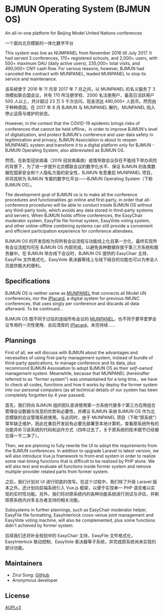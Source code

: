 # BJMUN Operating System (BJMUN OS)

An all-in-one platform for Beijing Model United Nations conferences

一个面向北京模联的一体化数字平台

This system was live as NUMPANEL from November 2016 till July 2017. It had served 3 conferences, 170+ registered schools, and 2,000+ users, with 500+ maximum DAU (daily active users), 235,000+ total visits, and 490,000+ CNY cash flow. For various reasons, however, BJMUN had canceled the contract with MUNPANEL, leaded MUNPANEL to stop its service and maintenance.

该系统曾于 2016 年 11 月至 2017 年 7 月之间，以 MUNPANEL 的名义服务了 3 场模拟联合国会议，共有 170 所注册学校、2000 名注册用户，最高日活跃用户 500 人以上，共计超过 23 万 5 千次访问，现金流达 490,000+ 人民币。然而由于种种原因，在 2017 年 8 月 BJMUN 与 MUNPANEL 解约，MUNPANEL 陷入停止运营与维护的状态。

However, in the context that the COVID-19 epidemic brings risks of conferences that cannot be held offline，in order to improve BJMUN's level of digitalization, and protect BJMUN's conference and user data safety in legitimization and privacy, BJMUN Association is about to reopen MUNPANEL system and transform it to a digital platform only for BJMUN - BJMUN Operating System, also abbreviated as BJMUN OS.

然而，在新型冠状病毒（2019 冠状病毒病）疫情导致会议存在不能线下举办风险的背景下，为了进一步提升北京模联会议的数字化水平、保证 BJMUN 的各类数据在国家安全和个人隐私方面的安全性，BJMUN 有意重启 MUNPANEL 项目，并将其转为 BJMUN 专属的数字化平台——BJMUN Operating System（下称 BJMUN OS）。

The development goal of BJMUN os is to make all the conference procedures and functionalities go online and first-party, in order that all-conference procedures will be able to conduct inside BJMUN OS without any third-party tools, which avoids any data stored in third-party systems and servers. When BJMUN holds offline conferences, the EasyChair moderator system, EasyFile file format system, EasyVote voting system, and other online-offline combining systems can still provide a convenient and efficient participation experience for conference attendees.

BJMUN OS 的开发目标为将所有会议流程与功能线上化且第一方化，最终实现所有会议流程均可在 BJMUN OS 内部完成，以避免各种数据存放于第三方系统和服务器中。在 BJMUN 举办线下会议时，BJMUN OS 提供的 EasyChair 主持、EasyFile 文件格式化、EasyVote 表决器等线上与线下结合的功能也可以为参会人员提供极大的便利。

## Specifications

BJMUN OS is neither same as [MUNPANEL](https://github.com/munpanel/MUNPANEL_v1) that connects all Model UN conferences, nor the [iPlacard](https://github.com/fengkaijia/iplacard), a digital system for previous IMUNC conferences, that uses singly per conference and discards all data afterward. To be continued...

BJMUN OS 既不同于过往的连结所有会议的 [MUNPANEL](https://github.com/munpanel/MUNPANEL_v1)，也不同于更早爱梦会议专用的一次性使用、会后清库的 [iPlacard](https://github.com/fengkaijia/iplacard)。未完待续……

## Plannings

First of all, we will discuss with BJMUN about the advantages and necessities of using first-party management system, instead of bundle of third-party applications, to manage conference and its data, plus recommond BJMUN Assosiation to adopt BJMUN OS as their _self-owned_ management system. Meanwhile, because that MUNPANEL (hereinafter referred to as "former system") was unmaintained for a long time，we have to check all codes, functions and how it works by deploy the former system into our personal computers (as all technical details of our system has been completely forgotten by 4 year passed).

首先，我们将向 BJMUN 组织团队宣讲使用第一方系统代替多个第三方应用组合管理会议数据与信息的优势和必要性，并建议 BJMUN 采纳 BJMUN OS 作为北京模联的会议管理系统使用。与此同时，由于 MUNPANEL 项目（下称“原系统”）常年缺乏维护，因此在重启开发前有必要先部署至本地计算机，查看原系统所有的功能并补习该系统的代码和运作方式（四年过去了，关于原系统的技术细节已经被忘得一干二净了）。

Then, we are planning to fully rewrite the UI to adopt the requirements from the BJMUN conferences. In addition to upgrade Laravel to latest version, we will also introduce Vue.js framework to front-end system in order to realize some real-timing functions that is difficult to be realized by PHP alone. We will also test and evaluate all functions inside former system and remove multiple-provider related parts from former system. 

之后，我们计划对 UI 进行彻底的改写。在这个过程中，我们除了升级 Laravel 版本之外，还计划向前端系统引入 Vue.js 框架，以便于实现单一 PHP 语言难以实现的实时性功能。另外，我们将对原系统内的各种功能系统进行测试与评估，并剔除原系统内对多主办者支持的相关功能。

Subsystems in further plannings, such as EasyChair moderator helper, EasyFile file formatting, EasyInterlock cross-venue joint management and EasyVote voting machine, will also be complemented, plus some functions didn't achieved by former system.

后续我们还将补全规划中的 EasyChair 主持、EasyFile 文件格式化、EasyInterlock 联动控制、EasyVote 表决器等子系统，并完成原系统尚未实现的部分功能。

## Maintainers

* Zirui Song: [GitHub](https://github.com/CRH380B-6216L)
* Anonymous developer

## License
[AGPLv3](LICENSE)
